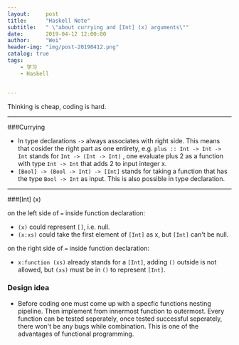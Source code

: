 ```yaml
---
layout:     post
title:      "Haskell Note"
subtitle:   " \"about currying and [Int] (x) arguments\""
date:       2019-04-12 12:00:00
author:     "Wei"
header-img: "img/post-20190412.png"
catalog: true
tags:
    - 学习
    - Haskell


---
```


Thinking is cheap, coding is hard.

---

###Currying

- In type declarations `->` always associates with right side. This means that cosider the right part as one entirety, e.g. `plus :: Int -> Int -> Int`  stands for `Int -> (Int -> Int)` , one evaluate plus 2 as a function with type `Int -> Int`  that adds 2 to input integer x.
- `[Bool] -> (Bool -> Int) -> [Int]` stands for taking a function that has the type `Bool -> Int` as input. This is also possible in type declaration.

---

###[Int] (x)

on the left side of `=` inside function declaration:

- `(x)` could represent `[]`, i.e. null.
- `(x:xs)` could take the first element of `[Int]`  as x, but `[Int]` can't be null. 

on the right side of `=` inside function declaration:

- `x:function (xs)` already stands for a `[Int]`, adding `()` outside is not allowed, but `(xs)` must be in `()` to represent `[Int]`.

### Design idea

- Before coding one must come up with a specfic functions nesting pipeline. Then implement from innermost function to outermost. Every function can be tested seperately, once tested successful seperately, there won't be any bugs while combination. This is one of the advantages of functional programming.